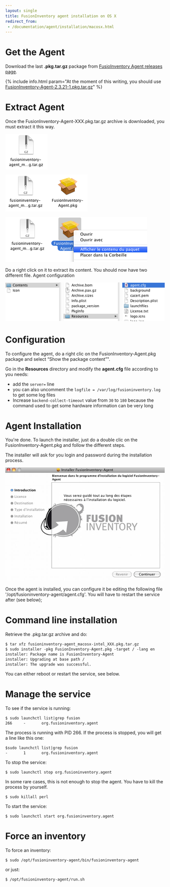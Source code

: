 ```yaml
---
layout: single
title: FusionInventory agent installation on OS X
redirect_from:
 - /documentation/agent/installation/macosx.html
---
```


# Get the Agent

Download the last **.pkg.tar.gz** package from [FusioInventory Agent releases page](https://github.com/fusioninventory/fusioninventory-agent/releases).

{% include info.html param="At the moment of this writing, you should use <a href='https://github.com/fusioninventory/fusioninventory-agent/releases/download/2.3.21/FusionInventory-Agent-2.3.21-1.pkg.tar.gz'>FusionInventory-Agent-2.3.21-1.pkg.tar.gz</a>" %}

# Extract Agent

Once the FusionInventory-Agent-XXX.pkg.tar.gz archive is downloaded, you must extract it this way.

![](../../../assets/agent/installation/macosx/FusionInventoryAgent-1.png)

![](../../../assets/agent/installation/macosx/FusionInventoryAgent-2.png)

![](../../../assets/agent/installation/macosx/FusionInventoryAgent-3.png)

Do a right click on it to extract its content. You should now have two different file.
Agent configuration

![](../../../assets/agent/installation/macosx/FusionInventoryAgent-4.png)

# Configuration

To configure the agent, do a right clic on the FusionInventory-Agent.pkg package and select “Show the package content”".

Go in the **Resources** directory and modify the **agent.cfg** file according to you needs:

* add the `server=` line
* you can also uncomment the `logfile = /var/log/fusioninventory.log` to get some log files
* Increase `backend-collect-timeout` value from `30` to `180` because the command used to get some hardware information can be very long

# Agent Installation

You're done. To launch the installer, just do a double clic on the FusionInventory-Agent.pkg and follow the different steps.

The installer will ask for you login and password during the installation process.

![](../../../assets/agent/installation/macosx/FusionInventoryAgent-5.png)

Once the agent is installed, you can configure it be editing the following file '/opt/fusioninventory-agent/agent.cfg'.
You will have to restart the service after (see below);

# Command line installation

Retrieve the .pkg.tar.gz archive and do:

    $ tar xfz fusioninventory-agent_macosx-intel_XXX.pkg.tar.gz
    $ sudo installer -pkg FusionInventory-Agent.pkg -target / -lang en
    installer: Package name is FusionInventory-Agent
    installer: Upgrading at base path /
    installer: The upgrade was successful.

You can either reboot or restart the service, see below.

# Manage the service

To see if the service is running:

    $ sudo launchctl list|grep fusion
    266     -       org.fusioninventory.agent

The process is running with PID 266. If the process is stopped, you will get a line like this
one:

    $sudo launchctl list|grep fusion
    -       1       org.fusioninventory.agent

To stop the service:

    $ sudo launchctl stop org.fusioninventory.agent

In some rare cases, this is not enough to stop the agent. You have to kill the process by yourself.

    $ sudo killall perl

To start the service:

    $ sudo launchctl start org.fusioninventory.agent

# Force an inventory

To force an inventory:

    $ sudo /opt/fusioninventory-agent/bin/fusioninventory-agent

or just:

    $ /opt/fusioninventory-agent/run.sh
